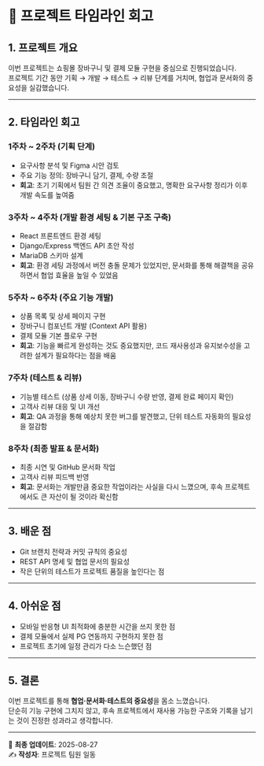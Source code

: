 # 📆 프로젝트 타임라인 회고

## 1. 프로젝트 개요
이번 프로젝트는 쇼핑몰 장바구니 및 결제 모듈 구현을 중심으로 진행되었습니다.  
프로젝트 기간 동안 기획 → 개발 → 테스트 → 리뷰 단계를 거치며, 협업과 문서화의 중요성을 실감했습니다.

---

## 2. 타임라인 회고

### 1주차 ~ 2주차 (기획 단계)
- 요구사항 분석 및 Figma 시안 검토
- 주요 기능 정의: 장바구니 담기, 결제, 수량 조절
- **회고**: 초기 기획에서 팀원 간 의견 조율이 중요했고, 명확한 요구사항 정리가 이후 개발 속도를 높여줌

### 3주차 ~ 4주차 (개발 환경 세팅 & 기본 구조 구축)
- React 프론트엔드 환경 세팅
- Django/Express 백엔드 API 초안 작성
- MariaDB 스키마 설계
- **회고**: 환경 세팅 과정에서 버전 충돌 문제가 있었지만, 문서화를 통해 해결책을 공유하면서 협업 효율을 높일 수 있었음

### 5주차 ~ 6주차 (주요 기능 개발)
- 상품 목록 및 상세 페이지 구현
- 장바구니 컴포넌트 개발 (Context API 활용)
- 결제 모듈 기본 플로우 구현
- **회고**: 기능을 빠르게 완성하는 것도 중요했지만, 코드 재사용성과 유지보수성을 고려한 설계가 필요하다는 점을 배움

### 7주차 (테스트 & 리뷰)
- 기능별 테스트 (상품 상세 이동, 장바구니 수량 반영, 결제 완료 페이지 확인)
- 고객사 리뷰 대응 및 UI 개선
- **회고**: QA 과정을 통해 예상치 못한 버그를 발견했고, 단위 테스트 자동화의 필요성을 절감함

### 8주차 (최종 발표 & 문서화)
- 최종 시연 및 GitHub 문서화 작업
- 고객사 리뷰 피드백 반영
- **회고**: 문서화는 개발만큼 중요한 작업이라는 사실을 다시 느꼈으며, 후속 프로젝트에서도 큰 자산이 될 것이라 확신함

---

## 3. 배운 점
- Git 브랜치 전략과 커밋 규칙의 중요성
- REST API 명세 및 협업 문서의 필요성
- 작은 단위의 테스트가 프로젝트 품질을 높인다는 점

---

## 4. 아쉬운 점
- 모바일 반응형 UI 최적화에 충분한 시간을 쓰지 못한 점
- 결제 모듈에서 실제 PG 연동까지 구현하지 못한 점
- 프로젝트 초기에 일정 관리가 다소 느슨했던 점

---

## 5. 결론
이번 프로젝트를 통해 **협업·문서화·테스트의 중요성**을 몸소 느꼈습니다.  
단순히 기능 구현에 그치지 않고, 후속 프로젝트에서 재사용 가능한 구조와 기록을 남기는 것이 진정한 성과라고 생각합니다.

---

📅 **최종 업데이트**: 2025-08-27  
✍️ **작성자**: 프로젝트 팀원 일동
